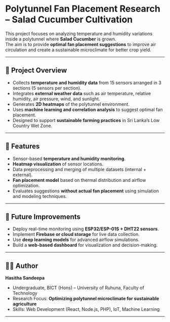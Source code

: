 # Polytunnel Fan Placement Research – Salad Cucumber Cultivation

This project focuses on analyzing temperature and humidity variations inside a polytunnel where **Salad Cucumber** is grown.  
The aim is to provide **optimal fan placement suggestions** to improve air circulation and create a sustainable microclimate for better crop yield.  

---

## 📌 Project Overview
- Collects **temperature and humidity data** from 15 sensors arranged in 3 sections (5 sensors per section).  
- Integrates **external weather data** such as air temperature, relative humidity, air pressure, wind, and sunlight.  
- Generates **2D heatmaps** of the polytunnel environment.  
- Uses **machine learning and correlation analysis** to suggest optimal fan placement.  
- Designed to support **sustainable farming practices** in Sri Lanka’s Low Country Wet Zone.  

---

## 🔬 Features
- Sensor-based **temperature and humidity monitoring**.  
- **Heatmap visualization** of sensor locations.  
- Data preprocessing and merging of multiple datasets (internal + external).  
- **Fan placement model** based on thermal distribution and airflow optimization.  
- Evaluates suggestions **without actual fan placement** using simulation and modeling techniques.  

---

## 🚀 Future Improvements

* Deploy real-time monitoring using **ESP32/ESP-01S + DHT22 sensors**.
* Implement **Firebase or cloud storage** for live data collection.
* Use **deep learning models** for advanced airflow simulations.
* Build a **web-based dashboard** for visualization and decision-making.

---

## 👨‍💻 Author

**Hasitha Sandeepa**

* Undergraduate, BICT (Hons) – University of Ruhuna, Faculty of Technology
* Research Focus: **Optimizing polytunnel microclimate for sustainable agriculture**
* Skills: Web Development (React, Node.js, PHP), IoT, Machine Learning

---
